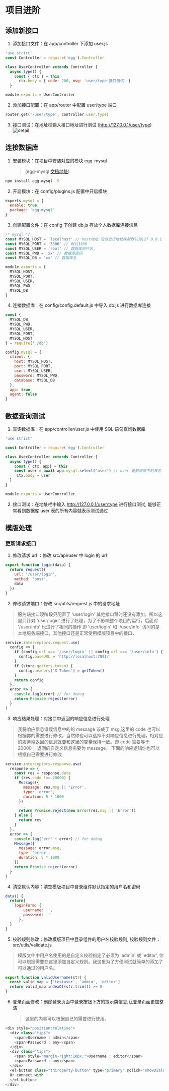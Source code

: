 # 项目进阶

## 添加新接口

1. 添加接口文件：在 app/controller 下添加 user.js

```js
'use strict'
const Controller = require('egg').Controller

class UserController extends Controller {
  async type() {
    const { ctx } = this
      ctx.body = { code: 200, msg: 'user/type 接口测试' }
  }

module.exports = UserController
```

2. 添加接口配置：在 app/router 中配置 user/type 端口

```js
router.get('/user/type', controller.user.type)
```

3. 接口测试：在地址栏输入接口地址进行测试 (http://127.0.0.1/user/type)
   ![detail](../images/type.png)

## 连接数据库

1. 安装模块：在项目中安装对应的模块 egg-mysql
   > (egg-mysql [文档地址](https://www.npmjs.com/package/egg-mysql))

```bash
npm install egg-mysql -S
```

2. 开启模块：在 config/plugins.js 配置中开启模块

```js
exports.mysql = {
  enable: true,
  package: 'egg-mysql'
}
```

3. 创建配置文件：在 config 下创建 db.js 存放个人数据库连接信息

```js
/* mysql */
const MYSQL_HOST = 'localhost' // host地址 没有进行地址映射默认为127.0.0.1
const MYSQL_PORT = '3306' // 默认3306
const MYSQL_USER = 'root' // 数据库用户名
const MYSQL_PWD = 'xx' // 数据库密码
const MYSQL_DB = 'xx' // 数据库名

module.exports = {
  MYSQL_HOST,
  MYSQL_PORT,
  MYSQL_USER,
  MYSQL_PWD,
  MYSQL_DB
}
```

4. 连接数据库：在 config/config.default.js 中导入 db.js 进行数据库连接

```js
const {
  MYSQL_DB,
  MYSQL_PWD,
  MYSQL_USER,
  MYSQL_PORT,
  MYSQL_HOST
} = require('./db')

config.mysql = {
  client: {
    host: MYSQL_HOST,
    port: MYSQL_PORT,
    user: MYSQL_USER,
    password: MYSQL_PWD,
    database: MYSQL_DB
  },
  app: true,
  agent: false
}
```

## 数据查询测试

1. 查询数据库：在 app/controller/user.js 中使用 SQL 语句查询数据库

```js
'use strict'

const Controller = require('egg').Controller

class UserController extends Controller {
  async type() {
    const { ctx，app} = this
    const user = await app.mysql.select('user') // user 是数据库中的表名
     ctx.body = user
  }
}

module.exports = UserController
```

2. 接口测试：在地址栏中输入 http://127.0.0.1/user/type 进行接口测试, 能够正常看到数据库 user 表的所有内容就表示测试通过

## 模版处理

### 更新请求接口

1. 修改请求 url ：修改 src/api/user 中 login 的 url

```js
export function login(data) {
  return request({
    url: '/user/login',
    method: 'post',
    data
  })
}
```

2. 修改请求端口：修改 src/utils/request.js 中的请求地址

> 服务端接口现阶段只配置了 'user/login' 其他接口暂时还没有添加，所以这里只针对 'user/login' 进行了处理，为了不影响整个项目的运行，后面对 '/user/info' 也进行了相同的操作 即 'user/login' 和 '/user/info' 访问的是本地服务端接口，其他接口还是正常使用模版项目中的接口，

```js
service.interceptors.request.use(
  config => {
    if (config.url === '/user/login' || config.url === '/user/info') {
      config.baseURL = 'http://localhost:7001/'
    }
    if (store.getters.token) {
      config.headers['X-Token'] = getToken()
    }
    return config
  },
  error => {
    console.log(error) // for debug
    return Promise.reject(error)
  }
)
```

3. 响应结果处理：对接口中返回的响应信息进行处理

> 我将响应信息错误信息中的的 message 该成了 msg,这里的 code 也可以根据你的需要进行修改，当然你也可以选择不对响应信息进行处理，相对应的服务端返回的信息就要和这里的变量保持一致。即 code 需要等于 20000 ，返回的自定义信息需要为 message。 下面的响应逻辑你也可以根据自己需要进行修改

```js
service.interceptors.response.use(
  response => {
    const res = response.data
    if (res.code !== 20000) {
      Message({
        message: res.msg || 'Error',
        type: 'error',
        duration: 5 * 1000
      })
      ...
      return Promise.reject(new Error(res.msg || 'Error'))
    } else {
      return res
    }
  },
  error => {
    console.log('err' + error) // for debug
    Message({
      message: error.msg,
      type: 'error',
      duration: 5 * 1000
    })
    return Promise.reject(error)
  }
)
```

4.  清空默认内容：清空模版项目中登录组件默认指定的用户名和密码

```js
data() {
  return{
    loginForm: {
        username: '',
        password: ''
      },
  }
}
```

5.  校验规则修改：修改模版项目中登录组件的用户名校验规则, 校验规则文件：src/utils/validate.js

> 模版文件中用户名使用的是自定义校验指定了必须为 'admin' 或 'editor', 你可以根据需要在这里添加自定义规则。我这里为了方便测试就简单的添加了可以通过的用户名。

```js
export function validUsername(str) {
  const valid_map = ['testuser', 'admin', 'editor']
  return valid_map.indexOf(str.trim()) >= 0
}
```

6.  登录页面修改：删除登录页面中登录按钮下方的提示类信息,让登录页面更加整洁
    > 这里的内容可以根据自己的需要进行使用。

```js
<div style="position:relative">
  <div class="tips">
    <span>Username : admin</span>
    <span>Password : any</span>
  </div>
  <div class="tips">
    <span style="margin-right:18px;">Username : editor</span>
    <span>Password : any</span>
  </div>
  <el-button class="thirdparty-button" type="primary" @click="showDialog=true">
  Or connect with
  </el-button>
</div>
```
